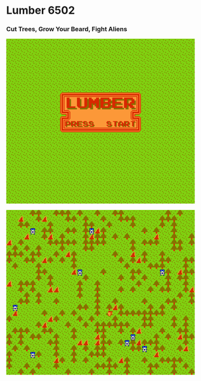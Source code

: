 # Lumber 6502
### Cut Trees, Grow Your Beard, Fight Aliens

![](snaps/startscreen.png)

![](snaps/game.png)
